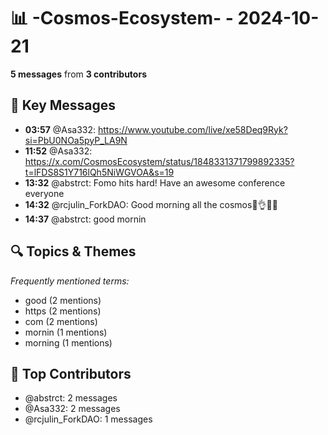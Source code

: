 # 📊 -Cosmos-Ecosystem- - 2024-10-21
**5 messages** from **3 contributors**

## 💬 Key Messages
- **03:57** @Asa332: https://www.youtube.com/live/xe58Deq9Ryk?si=PbU0NOa5pyP_LA9N
- **11:52** @Asa332: https://x.com/CosmosEcosystem/status/1848331371799892335?t=lFDS8S1Y716lQh5NiWGVOA&s=19
- **13:32** @abstrct: Fomo hits hard! Have an awesome conference everyone
- **14:32** @rcjulin_ForkDAO: Good morning all the cosmos🧉👌💪💡
- **14:37** @abstrct: good mornin

## 🔍 Topics & Themes
*Frequently mentioned terms:*
- good (2 mentions)
- https (2 mentions)
- com (2 mentions)
- mornin (1 mentions)
- morning (1 mentions)

## 👥 Top Contributors
- @abstrct: 2 messages
- @Asa332: 2 messages
- @rcjulin_ForkDAO: 1 messages